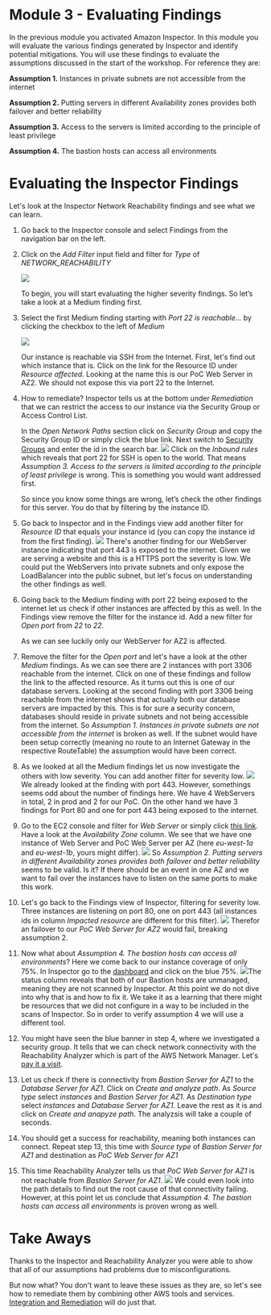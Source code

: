 Module 3 - Evaluating Findings
==============================

In the previous module you activated Amazon Inspector. In this module you will evaluate the various findings generated by Inspector and identify potential mitigations. You will use these findings to evaluate the assumptions discussed in the start of the workshop. For reference they are:

__Assumption 1.__ Instances in private subnets are not accessible from the internet

__Assumption 2.__ Putting servers in different Availability zones provides both failover and better reliability

<!-- __Assumption 3.__ Nothing can route through the bastion VPC -->

__Assumption 3.__ Access to the servers is limited according to the principle of least privilege

__Assumption 4.__ The bastion hosts can access all environments

Evaluating the Inspector Findings
========================================

Let's look at the Inspector Network Reachability findings and see what we can learn.

1.  Go back to the Inspector console and select Findings from the navigation bar on the left.

2.  Click on the _Add Filter_ input field and filter for _Type_ of _NETWORK_REACHABILITY_

	![](./images/mod3-filter-type.png)

	<!-- !!! info "Inspector Agent delay"
		If you see multiple Medium findings and none of the findings indicate the Inspector agent was running, you will need to delete the Assessment and run it again. This means the instances did not have the Inspector agent running at the time of the scan. The agent is installed, it may just have been coming active. -->

	To begin, you will start evaluating the higher severity findings. So let’s take a look at a Medium finding first.

3.  Select the first Medium finding starting with _Port 22 is reachable..._ by clicking the checkbox to the left of _Medium_

	![](./images/mod3-medium-finding.png)

	Our instance is reachable via SSH from the Internet. First, let's find out which instance that is. Click on the link for the Resource ID under _Resource affected_. Looking at the name this is our PoC Web Server in AZ2. We should not expose this via port 22 to the Internet. 
	
4.  How to remediate? Inspector tells us at the bottom under _Remediation_ that we can restrict the access to our instance via the Security Group or Access Control List.

	In the _Open Network Paths_ section click on _Security Group_ and copy the Security Group ID or simply click the blue link. Next switch to [Security Groups](https://eu-west-1.console.aws.amazon.com/ec2/v2/home?region=eu-west-1#SecurityGroups:) and enter the id in the search bar.
	![](./images/mod3-sg.png)
	Click on the _Inbound rules_ which reveals that port 22 for SSH is open to the world. That means _Assumption 3. Access to the servers is limited according to the principle of least privilege_ is wrong. This is something you would want addressed first.

	So since you know some things are wrong, let’s check the other findings for this server. You do that by filtering by the instance ID.

5.  Go back to Inspector and in the Findings view add another filter for _Resource ID_ that equals your instance id (you can copy the instance id from the first finding).
	![](./images/mod3-finding443.png)
	There's another finding for our WebServer instance indicating that port 443 is exposed to the internet. Given we are serving a website and this is a HTTPS port the severity is low. We could put the WebServers into private subnets and only expose the LoadBalancer into the public subnet, but let's focus on understanding the other findings as well.

6.  Going back to the Medium finding with port 22 being exposed to the internet let us check if other instances are affected by this as well. In the Findings view remove the filter for the instance id. Add a new filter for _Open port_ from _22_ to _22_.

	As we can see luckily only our WebServer for AZ2 is affected.

7.  Remove the filter for the _Open port_ and let's have a look at the other _Medium_ findings. As we can see there are 2 instances with port 3306 reachable from the internet. Click on one of these findings and follow the link to the affected resource. As it turns out this is one of our database servers. Looking at the second finding with port 3306 being reachable from the internet shows that actually both our database servers are impacted by this. This is for sure a security concern, databases should reside in private subnets and not being accessible from the internet. So _Assumption 1. Instances in private subnets are not accessible from the internet_ is broken as well. If the subnet would have been setup correctly (meaning no route to an Internet Gateway in the respective RouteTable) the assumption would have been correct.

8. As we looked at all the Medium findings let us now investigate the others with low severity. You can add another filter for severity low.
	![](./images/mod3-low.png)
   We already looked at the finding with port 443. However, somethings seems odd about the number of findings here. We have 4 WebServers in total, 2 in prod and 2 for our PoC. On the other hand we have 3 findings for Port 80 and one for port 443 being exposed to the internet.

9. Go to the EC2 console and filter for _Web Server_ or simply click [this link](https://eu-west-1.console.aws.amazon.com/ec2/v2/home?region=eu-west-1#Instances:search=:web%20server;v=3;$case=tags:true%5C,client:false;$regex=tags:false%5C,client:false). Have a look at the _Availability Zone_ column. We see that we have one instance of Web Server and PoC Web Server per AZ (here _eu-west-1a_ and _eu-west-1b_, yours might differ). ![](./images/mod3-azs.png) So _Assumption 2. Putting servers in different Availability zones provides both failover and better reliability_ seems to be valid. Is it? If there should be an event in one AZ and we want to fail over the instances have to listen on the same ports to make this work. 

10. Let's go back to the Findings view of Inspector, filtering for severity low. Three instances are listening on port 80, one on port 443 (all instances ids in column _Impacted resource_ are different for this filter). ![](./images/mod3-low-instance.png) Therefor an failover to our _PoC Web Server for AZ2_ would fail, breaking assumption 2.

11. Now what about _Assumption 4. The bastion hosts can access all environments_? Here we come back to our instance coverage of only 75%. In Inspector go to the [dashboard](https://eu-west-1.console.aws.amazon.com/inspector/v2/home?region=eu-west-1#/dashboard) and click on the blue 75%. ![](./images/mod3-instance-coverage.png)The status column reveals that both of our Bastion hosts are unmanaged, meaning they are not scanned by Inspector. At this point we do not dive into why that is and how to fix it. We take it as a learning that there might be resources that we did not configure in a way to be included in the scans of Inspector. So in order to verify assumption 4 we will use a different tool.

12. You might have seen the blue banner in step 4, where we investigated a security group. It tells that we can check network connectivity with the Reachability Analyzer which is part of the AWS Network Manager. Let's [pay it a visit](https://eu-west-1.console.aws.amazon.com/networkinsights/home?region=eu-west-1#ReachabilityAnalyzer).

13. Let us check if there is connectivity from _Bastion Server for AZ1_ to the _Database Server for AZ1_. Click on _Create and analyze path_. As _Source type_ select _instances_ and _Bastion Server for AZ1_. As _Destination type_ select _instances_ and _Database Server for AZ1_. Leave the rest as it is and click on _Create and anapyze path_. The analyzsis will take a couple of seconds.

14. You should get a success for reachability, meaning both instances can connect. Repeat step 13, this time with _Source type_ of _Bastion Server for AZ1_ and destination as _PoC Web Server for AZ1_

15. This time Reachability Analyzer tells us that _PoC Web Server for AZ1_ is not reachable from _Bastion Server for AZ1_. ![](./images/mod3-reach.png) We could even look into the path details to find out the root cause of that connectivity failing. However, at this point let us conclude that _Assumption 4. The bastion hosts can access all environments_ is proven wrong as well.

<!-- 4.  Highlight the AWS agent ID, copy it, and scroll back to the top to paste the Instance ID of the offending instance in the “Filter”

	![](./images/mod3-4-instance-search.png)

	Hover over the finding titles with your mouse. You will immediately see multiple findings about Peered connections, one Low and the top three Informational findings. Since you already looked at the SSH finding and know you need to address that, let’s look at the Informational finding for this peered connection. -->

<!-- 5.  Expand the “Finding” Column so you can see enough of the title to see “Peered”

6.  Expand the Informational finding that starts with “Aggregate network exposure” and has “Peered”

	![](./images/mod3-5-finding2.png)

7.	Check what VPC is peered. Click on the VPC Peering Connection link in the finding to open it in a new window. Note the peer name.

8.	Click on the VPC peer name from the finding.

9.	Click on the Requester VPC in the bottom window.

	Here you see the peer is to the Bastion VPC. This is okay because you expect this behavior. What you don’t see, however, is anything about connectivity from the WebApp VPC. That’s because the report knows there’s no way to transit through multiple VPC Peering connections today. So this helps you validate Assumption 3 is true as long as there’s no additional routing the report can’t see (for example a Cisco CSR Transit VPC). But this also means Assumption 5 is false because there is no Peer between the Bastion VPC and the Proof of Concept.

	What about the multiple Availability Zone configuration though for this Proof of Concept? Given the misconfiguration, you should check Assumption 2. Since you want to check against multiple Instances, let’s filter by VPC, in this case the PoCVPC. -->

<!-- 10.  Close the preview window and go back to the findings. Scroll back to the top and put the VPC ID of the offending instance in the “Filter”. Collapse the first finding you had open.

	![](./images/mod3-6-vpc-search.png)

	Next, you want to compare the Internet reachability. The most relevant findings related to internet access are the “Aggregate network exposure” findings. Those are found half way down the list. Comparing them visually you will see one instance only has port 80 open. 

11.  Expand the first finding that starts with “Aggregate network exposure” and has “internet”.

	![](./images/mod3-7-finding3.png)

12.  Notice only port 80 is open. Collapse this finding.

13.  Expand the second finding that starts with “Aggregate network exposure” and has “internet” – it will have a different instance ID.

	![](./images/mod3-8-finding4.png)

	Here you see the other instance has ports 22 and 443 open.

	This would indicate than in a failover scenario the second instance would fail to respond to any HTTP traffic. So this must be fixed for failover to work. Assumption 2 is proven false.

	The remaining assumption, Assumption 1, related to the Private Subnets, so let's move on from the POC Server side. You have a couple of things you need to address so can send this report to the developer to have them fix things. Let’s start looking at the WebApp side. Notice the route table for the Database subnet is incorrect, so let’s see if that is having any security impact. Again you can filter by the instance ID, or something you expect to see in the finding. For example, let’s filter by the port number: 3306. -->

<!-- 14.  Collapse the open findings. Scroll back to the top and put “3306” in the “Filter”

	![](./images/mod3-9-port-search.png)

	Here you are looking for instances open to the internet on this port. One of the first findings indicate the instance has ports are reachable from the internet.

15.  Expand the finding that starts with “Aggregate network exposure” and has “internet”

	![](./images/mod3-10-finding5.png)

	From the naming context you know this is wrong since this instance shouldn't have access from the internet. But rather than following this one recommendation, you can also to apply a different route table to the subnet. This just shows how there are different ways to solve the same problem, but it requires context. This is a good example where defense in depth is important. You may have set the Security Group to 0.0.0.0/0 for testing or internal access purposes, but because of a bad assumption you potentially put your entire environment at risk.

	In the end this proves Assumption 1 was false and needs to be revisited for all servers.

!!! info "Alternative methods of analysis"
		There’s another way to compare instance findings like this. You can download all of these findings in a .csv file, allowing you to sort, filter, and compare much more programmatically. We choose not to do this to provide a consistent experience for all participants. -->

Take Aways
=========

Thanks to the Inspector and Reachability Analyzer you were able to show that all of our assumptions had problems due to misconfigurations.

But now what? You don't want to leave these issues as they are, so let's see how to remediate them by combining other AWS tools and services. [Integration and Remediation](04-integration-and-remediation.md) will do just that.
